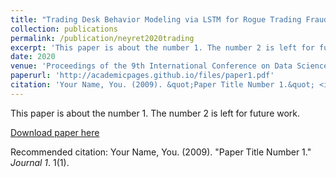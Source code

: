 ```yaml
---
title: "Trading Desk Behavior Modeling via LSTM for Rogue Trading Fraud Detection"
collection: publications
permalink: /publication/neyret2020trading
excerpt: 'This paper is about the number 1. The number 2 is left for future work.'
date: 2020
venue: 'Proceedings of the 9th International Conference on Data Science, Technology and Applications'
paperurl: 'http://academicpages.github.io/files/paper1.pdf'
citation: 'Your Name, You. (2009). &quot;Paper Title Number 1.&quot; <i>Journal 1</i>. 1(1).'
---
```

This paper is about the number 1. The number 2 is left for future work.

[Download paper here](http://academicpages.github.io/files/paper1.pdf)

Recommended citation: Your Name, You. (2009). "Paper Title Number 1." <i>Journal 1</i>. 1(1).
